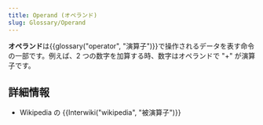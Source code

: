 ```yaml
---
title: Operand (オペランド)
slug: Glossary/Operand
---
```


**オペランド**は{{glossary("operator", "演算子")}}で操作されるデータを表す命令の一部です。例えば、2 つの数字を加算する時、数字はオペランドで "+" が演算子です。

## 詳細情報

- Wikipedia の {{Interwiki("wikipedia", "被演算子")}}
